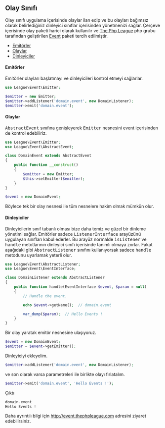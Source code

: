 
## Olay Sınıfı

Olay sınıfı uygulama içerisinde olaylar ilan edip ve bu olayları bağımsız olarak belirlediğiniz dinleyici sınıflar içerisinden yönetmenizi sağlar. Çerçeve içerisinde olay paketi harici olarak kullanılır ve <a href="http://thephpleague.com" target="blank">The Php League</a> php grubu tarafından geliştirilen <a href="http://event.thephpleague.com/" target="_blank">Event</a> paketi tercih edilmiştir.

<ul>
    <li><a href="#emitters">Emitörler</a></li>
    <li><a href="#events">Olaylar</a></li>
    <li><a href="#listeners">Dinleyiciler</a></li>
</ul>

<a name="emitters"></a>

#### Emitörler

Emitörler olayları başlatmayı ve dinleyicileri kontrol etmeyi sağlarlar.

```php
use League\Event\Emitter;

$emitter = new Emitter;
$emitter->addListener('domain.event', new DomainListener);
$emitter->emit('domain.event');
```

<a name="events"></a>

#### Olaylar

<kbd>AbstractEvent</kbd> sınıfına genişleyerek <kbd>Emitter</kbd> nesnesini event içerisinden de kontrol edebiliriz.

```php
use League\Event\Emitter;
use League\Event\AbstractEvent;

class DomainEvent extends AbstractEvent
{
    public function __construct()
    {
        $emitter = new Emitter;
        $this->setEmitter($emitter);
    }
}
```

```php
$event = new DomainEvent;
```

Böylece tek bir olay nesnesi ile tüm nesnelere hakim olmak mümkün olur.

<a name="listeners"></a>

#### Dinleyiciler

Dinleyicilerin sınıf tabanlı olması bize daha temiz ve güzel bir dinleme yönetimi sağlar. Emitörler sadece <kbd>ListenerInterface</kbd> arayüzünü uygulayan sınıfları kabul ederler. Bu arayüz normalde <kbd>isListener</kbd> ve <kbd>handle</kbd> metotlarının dinleyici sınıfı içerisinde tanımlı olmaya zorlar. Fakat aşağıdaki gibi <kbd>AbstractListener</kbd> sınıfını kullanıyorsak sadece <kbd>handle</kbd> metodunu uyarlamak yeterli olur.

```php
use League\Event\AbstractListener;
use League\Event\EventInterface;

class DomainListener extends AbstractListener
{
    public function handle(EventInterface $event, $param = null)
    {
        // Handle the event.

        echo $event->getName();  // domain.event

        var_dump($param);  // Hello Events !
    }
}
```

Bir olay yaratak emitör nesnesine ulaşıyoruz.

```php
$event = new DomainEvent;
$emitter = $event->getEmitter();
```

Dinleyiciyi ekleyelim.

```php
$emitter->addListener('domain.event', new DomainListener);
```

ve son olarak varsa parametreleri ile birlikte olayı fırlatalım.

```php
$emitter->emit('domain.event', 'Hello Events !');
```

Çıktı

```php
domain.event
Hello Events !
```

Daha ayrıntılı bilgi için <a href="http://event.thephpleague.com">http://event.thephpleague.com</a> adresini ziyaret edebilirsiniz.